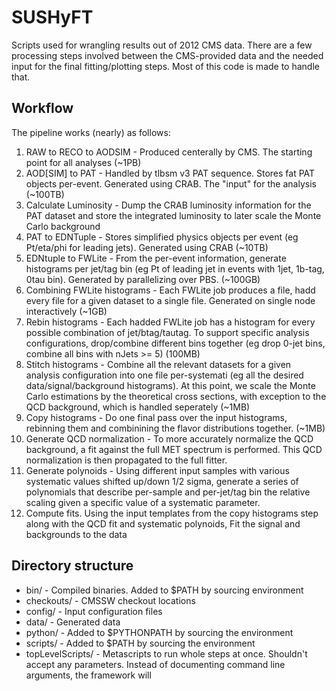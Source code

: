 SUSHyFT
=======

Scripts used for wrangling results out of 2012 CMS data. There are a few
processing steps involved between the CMS-provided data and the needed
input for the final fitting/plotting steps. Most of this code is made to
handle that.

Workflow
--------

The pipeline works (nearly) as follows:

1. RAW to RECO to AODSIM - Produced centerally by CMS. The starting point for all analyses (~1PB)
1. AOD[SIM] to PAT - Handled by tlbsm v3 PAT sequence. Stores fat PAT objects per-event. Generated using CRAB. The "input" for the analysis (~100TB)
2. Calculate Luminosity - Dump the CRAB luminosity information for the PAT dataset and store the integrated luminosity to later scale the Monte Carlo background 
3. PAT to EDNTuple - Stores simplified physics objects per event (eg Pt/eta/phi for leading jets). Generated using CRAB (~10TB)
4. EDNtuple to FWLite - From the per-event information, generate histograms per jet/tag bin (eg Pt of leading jet in events with 1jet, 1b-tag, 0tau bin). Generated by parallelizing over PBS. (~100GB)
5. Combining FWLite histograms - Each FWLite job produces a file, hadd every file for a given dataset to a single file. Generated on single node interactively (~1GB)
6. Rebin histograms - Each hadded FWLite job has a histogram for every possible combination of jet/btag/tautag. To support specific analysis configurations, drop/combine different bins together (eg drop 0-jet bins, combine all bins with nJets >= 5) (100MB)
7. Stitch histograms - Combine all the relevant datasets for a given analysis configuration into one file per-systemati (eg all the desired data/signal/background histograms). At this point, we scale the Monte Carlo estimations by the theoretical cross sections, with exception to the QCD background, which is handled seperately (~1MB)
8. Copy histograms - Do one final pass over the input histograms, rebinning them and combinining the flavor distributions together. (~1MB)
9. Generate QCD normalization - To more accurately normalize the QCD background, a fit against the full MET spectrum is performed. This QCD normalization is then propagated to the full fitter.
10. Generate polynoids - Using different input samples with various systematic values shifted up/down 1/2 sigma, generate a series of polynomials that describe per-sample and per-jet/tag bin the relative scaling given a specific value of a systematic parameter.
11. Compute fits. Using the input templates from the copy histograms step along with the QCD fit and systematic polynoids, Fit the signal and backgrounds to the data

Directory structure
-------------------

* bin/ - Compiled binaries. Added to $PATH by sourcing environment
* checkouts/ - CMSSW checkout locations
* config/ - Input configuration files
* data/ - Generated data
* python/ - Added to $PYTHONPATH by sourcing the environment
* scripts/ - Added to $PATH by sourcing the environment
* topLevelScripts/ - Metascripts to run whole steps at once. Shouldn't accept any parameters. Instead of documenting command line arguments, the framework will
